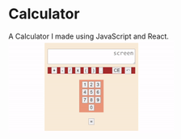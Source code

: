# Calculator
A Calculator I made using JavaScript and React. <br>
<img src='/gif/Calculator.gif' height='185px'/>
